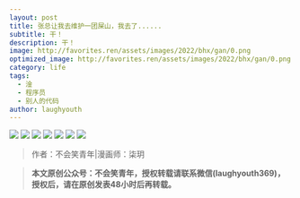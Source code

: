 ```yaml
---
layout: post
title: 张总让我去维护一团屎山，我去了......
subtitle: 干！
description: 干！
image: http://favorites.ren/assets/images/2022/bhx/gan/0.png
optimized_image: http://favorites.ren/assets/images/2022/bhx/gan/0.png
category: life
tags:
  - 淦
  - 程序员
  - 别人的代码
author: laughyouth
---
```


![](http://favorites.ren/assets/images/2022/bhx/gan/1.jpg)
![](http://favorites.ren/assets/images/2022/bhx/gan/2.jpg)
![](http://favorites.ren/assets/images/2022/bhx/gan/3.jpg)
![](http://favorites.ren/assets/images/2022/bhx/gan/4.jpg)
![](http://favorites.ren/assets/images/2022/bhx/gan/5.jpg)
![](http://favorites.ren/assets/images/2022/bhx/gan/6.jpg)
![](http://favorites.ren/assets/images/2022/bhx/gan/7.jpg)

>作者：不会笑青年|漫画师：柒玥

>**本文原创公众号：不会笑青年，授权转载请联系微信(laughyouth369)，授权后，请在原创发表48小时后再转载。**

